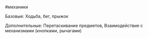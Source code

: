 #механики 

Базовые: 
Ходьба, бег, прыжок

Дополнительные:
Перетаскивание предметов, Взаимодействие с механизмами (кнопками, рычагами)